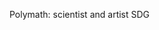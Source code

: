 Polymath: scientist and artist
SDG
<!---
BenSDG/BenSDG is a ✨ special ✨ repository because its `README.md` (this file) appears on your GitHub profile.
You can click the Preview link to take a look at your changes.
--->
